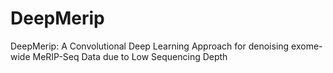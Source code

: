 # DeepMerip
DeepMerip: A Convolutional Deep Learning Approach for denoising exome-wide MeRIP-Seq Data due to Low Sequencing Depth
